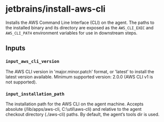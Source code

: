 # jetbrains/install-aws-cli

Installs the AWS Command Line Interface (CLI) on the agent.
The paths to the installed binary and its directory are exposed as the `AWS_CLI_EXEC` and `AWS_CLI_PATH` environment variables for use in downstream steps.

## Inputs

### `input_aws_cli_version`
The AWS CLI version in 'major.minor.patch' format, or 'latest' to install the latest version available.
Minimum supported version: 2.0.0 (AWS CLI v1 is not supported).

### `input_installation_path`
The installation path for the AWS CLI on the agent machine.
Accepts absolute (/lib/apps/aws-cli, C:\util\aws-cli) and relative to the agent checkout directory (./aws-cli) paths. 
By default, the agent’s tools dir is used.